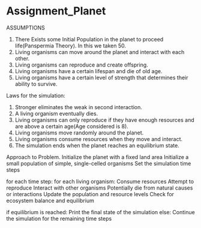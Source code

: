 # Assignment_Planet

ASSUMPTIONS
1. There Exists some Initial Population in the planet to proceed life(Panspermia Theory). In this we taken 50.
2. Living organisms can move around the planet and interact with each other.
3. Living organisms can reproduce and create offspring.
4. Living organisms have a certain lifespan and die of old age.
5. Living organisms have a certain level of strength that determines their ability to survive.


Laws for the simulation:
1. Stronger eliminates the weak in second interaction.
2. A living organism eventually dies.
3. Living organisms can only reproduce if they have enough resources and are above a certain age(Age considered is 8).
4. Living organisms move randomly around the planet.
5. Living organisms consume resources when they move and interact.
6. The simulation ends when the planet reaches an equilibrium state.

Approach to Problem.
Initialize the planet with a fixed land area
Initialize a small population of simple, single-celled organisms
Set the simulation time steps

for each time step:
    for each living organism:
        Consume resources
        Attempt to reproduce
        Interact with other organisms
        Potentially die from natural causes or interactions
    Update the population and resource levels
    Check for ecosystem balance and equilibrium

if equilibrium is reached:
    Print the final state of the simulation
else:
    Continue the simulation for the remaining time steps
